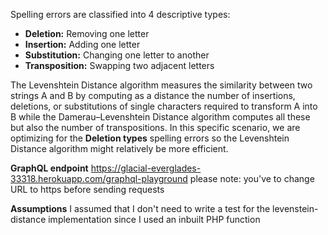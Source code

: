 Spelling errors are classified into 4 descriptive types: 

- **Deletion:** Removing one letter
- **Insertion:** Adding one letter
- **Substitution:** Changing one letter to another
- **Transposition:** Swapping two adjacent letters

The Levenshtein Distance algorithm measures the similarity between two strings A and B by computing as a distance the number of insertions, deletions, or substitutions of single characters required to transform A into B while the Damerau–Levenshtein Distance algorithm computes all these but also the number of transpositions. In this specific scenario, we are optimizing for the **Deletion types** spelling errors so the Levenshtein Distance algorithm might relatively be more efficient.

**GraphQL endpoint**
https://glacial-everglades-33318.herokuapp.com/graphql-playground
please note: you've to change URL to https before sending requests

**Assumptions**
I assumed that I don't need to write a test for the levenstein-distance implementation since I used an inbuilt PHP function
